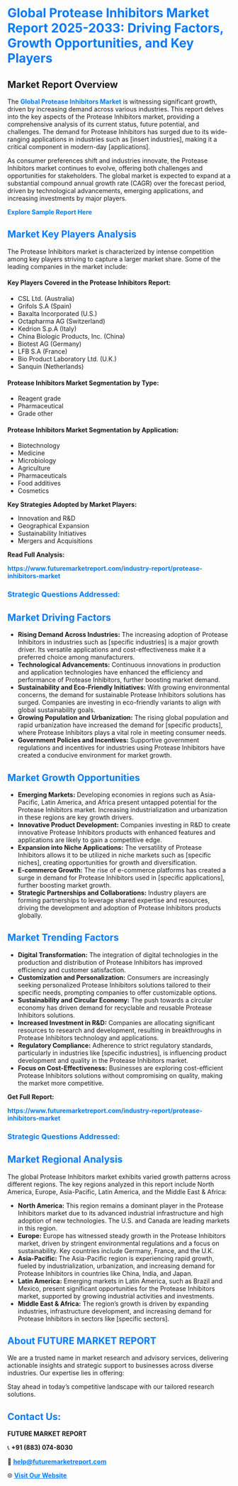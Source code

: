 <h1 style="color: #007BFF;">Global Protease Inhibitors Market Report 2025-2033: Driving Factors, Growth Opportunities, and Key Players</h1>

<section id="overview">
<h2>Market Report Overview</h2>
<p>The <a href="https://www.futuremarketreport.com/industry-report/protease-inhibitors-market" style="color: #007BFF; text-decoration: none;"><strong>Global Protease Inhibitors Market</strong></a> is witnessing significant growth, driven by increasing demand across various industries. This report delves into the key aspects of the Protease Inhibitors market, providing a comprehensive analysis of its current status, future potential, and challenges. The demand for Protease Inhibitors has surged due to its wide-ranging applications in industries such as [insert industries], making it a critical component in modern-day [applications].</p>
<p>As consumer preferences shift and industries innovate, the Protease Inhibitors market continues to evolve, offering both challenges and opportunities for stakeholders. The global market is expected to expand at a substantial compound annual growth rate (CAGR) over the forecast period, driven by technological advancements, emerging applications, and increasing investments by major players.</p>
</section>

<section id="overview">
<p><a href="https://www.futuremarketreport.com/request-sample/reportId=84652" style="color: #007BFF; text-decoration: none;"><strong>Explore Sample Report Here</strong></a></p>
</section>

<section id="key-players">
<h2 style="color: #007BFF;">Market Key Players Analysis</h2>
<p>The Protease Inhibitors market is characterized by intense competition among key players striving to capture a larger market share. Some of the leading companies in the market include:</p>
<h4>Key Players Covered in the Protease Inhibitors Report:</h4>
<ul><li>CSL Ltd. (Australia)</li><li>Grifols S.A (Spain)</li><li>Baxalta Incorporated (U.S.)</li><li>Octapharma AG (Switzerland)</li><li>Kedrion S.p.A (Italy)</li><li>China Biologic Products, Inc. (China)</li><li>Biotest AG (Germany)</li><li>LFB S.A (France)</li><li>Bio Product Laboratory Ltd. (U.K.)</li><li>Sanquin (Netherlands)</li></ul>
<h4>Protease Inhibitors Market Segmentation by Type:</h4>
<ul><li>Reagent grade</li><li>Pharmaceutical</li><li>Grade other</li></ul>

<h4>Protease Inhibitors Market Segmentation by Application:</h4>
<ul><li>Biotechnology</li><li>Medicine</li><li>Microbiology</li><li>Agriculture</li><li>Pharmaceuticals</li><li>Food additives</li><li>Cosmetics</li></ul>
<p><strong>Key Strategies Adopted by Market Players:</strong></p>
<ul>
<li>Innovation and R&D</li>
<li>Geographical Expansion</li>
<li>Sustainability Initiatives</li>
<li>Mergers and Acquisitions</li>
</ul>
</section>

<section>
<p><strong>Read Full Analysis: </strong></p><a href="https://www.futuremarketreport.com/industry-report/protease-inhibitors-market" style="color: #007BFF; text-decoration: none;"><strong>https://www.futuremarketreport.com/industry-report/protease-inhibitors-market</strong></a>
<h3 style="color: #007BFF;">Strategic Questions Addressed:</h3>
</section>

<section id="driving-factors">
<h2 style="color: #007BFF;">Market Driving Factors</h2>
<ul>
<li><strong>Rising Demand Across Industries:</strong> The increasing adoption of Protease Inhibitors in industries such as [specific industries] is a major growth driver. Its versatile applications and cost-effectiveness make it a preferred choice among manufacturers.</li>
<li><strong>Technological Advancements:</strong> Continuous innovations in production and application technologies have enhanced the efficiency and performance of Protease Inhibitors, further boosting market demand.</li>
<li><strong>Sustainability and Eco-Friendly Initiatives:</strong> With growing environmental concerns, the demand for sustainable Protease Inhibitors solutions has surged. Companies are investing in eco-friendly variants to align with global sustainability goals.</li>
<li><strong>Growing Population and Urbanization:</strong> The rising global population and rapid urbanization have increased the demand for [specific products], where Protease Inhibitors plays a vital role in meeting consumer needs.</li>
<li><strong>Government Policies and Incentives:</strong> Supportive government regulations and incentives for industries using Protease Inhibitors have created a conducive environment for market growth.</li>
</ul>
</section>

<section id="growth-opportunities">
<h2 style="color: #007BFF;">Market Growth Opportunities</h2>
<ul>
<li><strong>Emerging Markets:</strong> Developing economies in regions such as Asia-Pacific, Latin America, and Africa present untapped potential for the Protease Inhibitors market. Increasing industrialization and urbanization in these regions are key growth drivers.</li>
<li><strong>Innovative Product Development:</strong> Companies investing in R&D to create innovative Protease Inhibitors products with enhanced features and applications are likely to gain a competitive edge.</li>
<li><strong>Expansion into Niche Applications:</strong> The versatility of Protease Inhibitors allows it to be utilized in niche markets such as [specific niches], creating opportunities for growth and diversification.</li>
<li><strong>E-commerce Growth:</strong> The rise of e-commerce platforms has created a surge in demand for Protease Inhibitors used in [specific applications], further boosting market growth.</li>
<li><strong>Strategic Partnerships and Collaborations:</strong> Industry players are forming partnerships to leverage shared expertise and resources, driving the development and adoption of Protease Inhibitors products globally.</li>
</ul>
</section>

<section id="trending-factors">
<h2 style="color: #007BFF;">Market Trending Factors</h2>
<ul>
<li><strong>Digital Transformation:</strong> The integration of digital technologies in the production and distribution of Protease Inhibitors has improved efficiency and customer satisfaction.</li>
<li><strong>Customization and Personalization:</strong> Consumers are increasingly seeking personalized Protease Inhibitors solutions tailored to their specific needs, prompting companies to offer customizable options.</li>
<li><strong>Sustainability and Circular Economy:</strong> The push towards a circular economy has driven demand for recyclable and reusable Protease Inhibitors solutions.</li>
<li><strong>Increased Investment in R&D:</strong> Companies are allocating significant resources to research and development, resulting in breakthroughs in Protease Inhibitors technology and applications.</li>
<li><strong>Regulatory Compliance:</strong> Adherence to strict regulatory standards, particularly in industries like [specific industries], is influencing product development and quality in the Protease Inhibitors market.</li>
<li><strong>Focus on Cost-Effectiveness:</strong> Businesses are exploring cost-efficient Protease Inhibitors solutions without compromising on quality, making the market more competitive.</li>
</ul>
</section>

<section>
<p><strong>Get Full Report: </strong></p><a href="https://www.futuremarketreport.com/industry-report/protease-inhibitors-market" style="color: #007BFF; text-decoration: none;"><strong>https://www.futuremarketreport.com/industry-report/protease-inhibitors-market</strong></a>
<h3 style="color: #007BFF;">Strategic Questions Addressed:</h3>
</section>


<section id="regional-analysis">
<h2 style="color: #007BFF;">Market Regional Analysis</h2>
<p>The global Protease Inhibitors market exhibits varied growth patterns across different regions. The key regions analyzed in this report include North America, Europe, Asia-Pacific, Latin America, and the Middle East & Africa:</p>
<ul>
<li><strong>North America:</strong> This region remains a dominant player in the Protease Inhibitors market due to its advanced industrial infrastructure and high adoption of new technologies. The U.S. and Canada are leading markets in this region.</li>
<li><strong>Europe:</strong> Europe has witnessed steady growth in the Protease Inhibitors market, driven by stringent environmental regulations and a focus on sustainability. Key countries include Germany, France, and the U.K.</li>
<li><strong>Asia-Pacific:</strong> The Asia-Pacific region is experiencing rapid growth, fueled by industrialization, urbanization, and increasing demand for Protease Inhibitors in countries like China, India, and Japan.</li>
<li><strong>Latin America:</strong> Emerging markets in Latin America, such as Brazil and Mexico, present significant opportunities for the Protease Inhibitors market, supported by growing industrial activities and investments.</li>
<li><strong>Middle East & Africa:</strong> The region’s growth is driven by expanding industries, infrastructure development, and increasing demand for Protease Inhibitors in sectors like [specific sectors].</li>
</ul>
</section>

<footer>
<h2 style="color: #007BFF;">About FUTURE MARKET REPORT</h2>
<p>We are a trusted name in market research and advisory services, delivering actionable insights and strategic support to businesses across diverse industries. Our expertise lies in offering:</p>

<p>Stay ahead in today’s competitive landscape with our tailored research solutions.</p>

<h2 style="color: #007BFF;">Contact Us:</h2>
<p><strong>FUTURE MARKET REPORT</strong></p>
<p>📞 <strong>+91 (883) 074-8030</strong></p>
<p>📧 <strong><a href="mailto:help@futuremarketreport.com" style="color: #007BFF;">help@futuremarketreport.com</a></strong></p>
<p>🌐 <strong><a href="https://www.futuremarketreport.com/" style="color: #007BFF;">Visit Our Website</a></strong></p>
</footer>